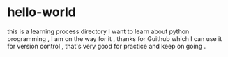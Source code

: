 # hello-world
this is a learning process directory
I want to learn about python programming , I am on the way for it , thanks for Guithub which I can use it for version control , that's very good for practice and keep on going .
